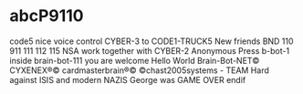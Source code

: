 # abcP9110
code5
nice voice control
CYBER-3 
to
CODE1-TRUCK5
New friends
BND
110
911
111
112
115
NSA
work together
with CYBER-2
Anonymous Press
b-bot-1
inside
brain-bot-111
you are welcome
Hello World
Brain-Bot-NET©
CYXENEX®©
cardmasterbrain®©
©chast2005systems - TEAM
Hard against 
ISIS and modern NAZIS
George was GAME OVER
endif
